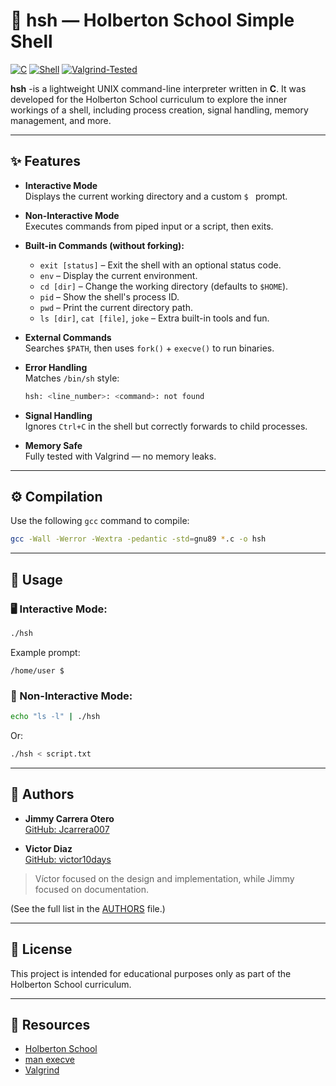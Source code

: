 # 🐚 hsh — Holberton School Simple Shell

[![C](https://img.shields.io/badge/C-gnu89-blue.svg)](https://gcc.gnu.org/)
[![Shell](https://img.shields.io/badge/Shell-Project-green.svg)](#)
[![Valgrind-Tested](https://img.shields.io/badge/Memory%20Safe-Valgrind-tested-brightgreen.svg)](https://valgrind.org/)

**hsh** 
  -is a lightweight UNIX command-line interpreter written in **C**. It was developed for the Holberton School curriculum to explore the inner workings of a shell, including process creation, signal handling, memory management, and more.

---

## ✨ Features

- **Interactive Mode**  
  Displays the current working directory and a custom `$ ` prompt.

- **Non-Interactive Mode**  
  Executes commands from piped input or a script, then exits.

- **Built-in Commands (without forking):**
  - `exit [status]` – Exit the shell with an optional status code.
  - `env` – Display the current environment.
  - `cd [dir]` – Change the working directory (defaults to `$HOME`).
  - `pid` – Show the shell's process ID.
  - `pwd` – Print the current directory path.
  - `ls [dir]`, `cat [file]`, `joke` – Extra built-in tools and fun.

- **External Commands**  
  Searches `$PATH`, then uses `fork()` + `execve()` to run binaries.

- **Error Handling**  
  Matches `/bin/sh` style:
  ```bash
  hsh: <line_number>: <command>: not found
  ```

- **Signal Handling**  
  Ignores `Ctrl+C` in the shell but correctly forwards to child processes.

- **Memory Safe**  
  Fully tested with Valgrind — no memory leaks.

---

## ⚙️ Compilation

Use the following `gcc` command to compile:

```bash
gcc -Wall -Werror -Wextra -pedantic -std=gnu89 *.c -o hsh
```

---

## 🚀 Usage

### 🖥 Interactive Mode:
```bash
./hsh
```
Example prompt:
```
/home/user $
```

### 📄 Non-Interactive Mode:
```bash
echo "ls -l" | ./hsh
```
Or:
```bash
./hsh < script.txt
```

---

## 👥 Authors

- **Jimmy Carrera Otero**  
  [GitHub: Jcarrera007](https://github.com/Jcarrera007)

- **Victor Diaz**  
  [GitHub: victor10days](https://github.com/victor10days)

> Víctor focused on the design and implementation, while Jimmy focused on documentation.

(See the full list in the [AUTHORS](./AUTHORS) file.)

---

## 📝 License

This project is intended for educational purposes only as part of the Holberton School curriculum.

---

## 📎 Resources

- [Holberton School](https://www.holbertonschool.com/)
- [man execve](https://man7.org/linux/man-pages/man2/execve.2.html)
- [Valgrind](https://valgrind.org/)

